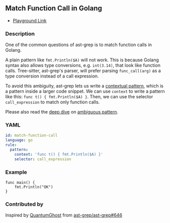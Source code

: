 ## Match Function Call in Golang

* [Playground Link](/playground.html#eyJtb2RlIjoiQ29uZmlnIiwibGFuZyI6ImdvIiwicXVlcnkiOiJhd2FpdCAkQSIsInJld3JpdGUiOiJ0cnkge1xuICAgIGF3YWl0ICRBXG59IGNhdGNoKGUpIHtcbiAgICAvLyB0b2RvXG59IiwiY29uZmlnIjoicnVsZTpcbiAgcGF0dGVybjpcbiAgICBjb250ZXh0OiAnZnVuYyB0KCkgeyBmbXQuUHJpbnRsbigkJCRBKSB9J1xuICAgIHNlbGVjdG9yOiBjYWxsX2V4cHJlc3Npb25cbiIsInNvdXJjZSI6ImZ1bmMgbWFpbigpIHtcbiAgICBmbXQuUHJpbnRsbihcIk9LXCIpXG59In0=)

### Description

One of the common questions of ast-grep is to match function calls in Golang.

A plain pattern like `fmt.Println($A)` will not work. This is because Golang syntax also allows type conversions, e.g. `int(3.14)`, that look like function calls. Tree-sitter, ast-grep's parser, will prefer parsing `func_call(arg)` as a type conversion instead of a call expression.

To avoid this ambiguity, ast-grep lets us write a [contextual pattern](/guide/rule-config/atomic-rule.html#pattern), which is a pattern inside a larger code snippet.
We can use `context` to write a pattern like this: `func t() { fmt.Println($A) }`. Then, we can use the selector `call_expression` to match only function calls.

Please also read the [deep dive](/advanced/pattern-parse.html) on [ambiguous pattern](/advanced/pattern-parse.html#ambiguous-pattern-code).

### YAML

```yaml
id: match-function-call
language: go
rule:
  pattern:
    context: 'func t() { fmt.Println($A) }'
    selector: call_expression
```

### Example

<!-- highlight matched code in curly-brace {lineNum} -->
```go{2}
func main() {
    fmt.Println("OK")
}
```

### Contributed by
Inspired by [QuantumGhost](https://github.com/QuantumGhost) from [ast-grep/ast-grep#646](https://github.com/ast-grep/ast-grep/issues/646)